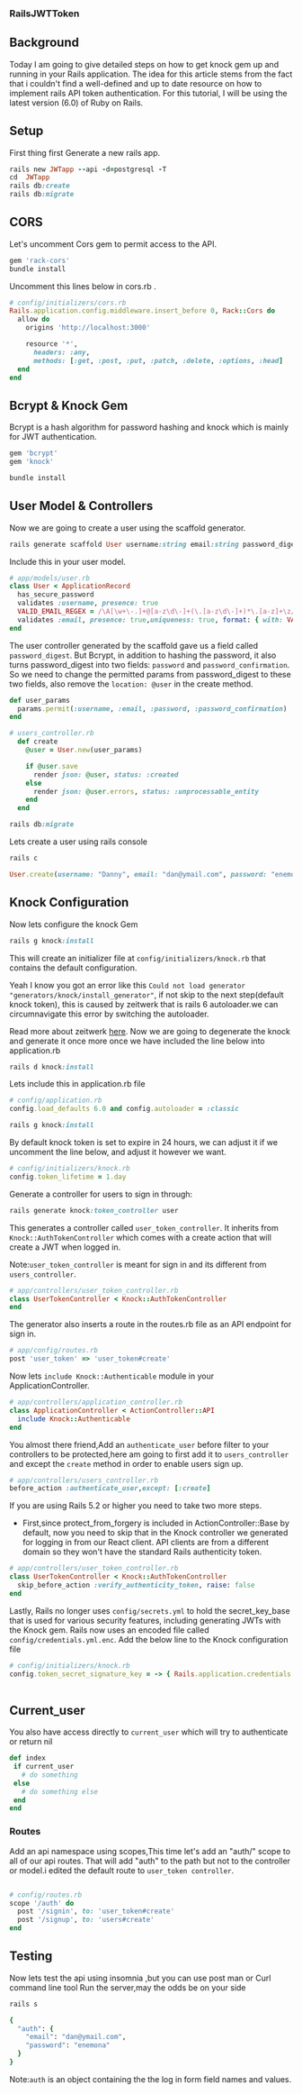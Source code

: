 ### RailsJWTToken
## Background
Today I am going to give detailed steps on how to get knock gem up and running in your Rails application. The idea for this article stems from the fact that i couldn't find a well-defined and up to date resource on how to implement rails API token authentication. For this tutorial, I will be using the latest version (6.0) of Ruby on Rails.

## Setup

First thing first Generate a new rails app.
````ruby 
rails new JWTapp --api -d=postgresql -T
cd  JWTapp
rails db:create
rails db:migrate


````
## CORS
Let's uncomment Cors gem to permit access to the API.
````ruby 
gem 'rack-cors'
bundle install
````
Uncomment this lines below in cors.rb .
````ruby 
# config/initializers/cors.rb
Rails.application.config.middleware.insert_before 0, Rack::Cors do
  allow do
    origins 'http://localhost:3000'

    resource '*',
      headers: :any,
      methods: [:get, :post, :put, :patch, :delete, :options, :head]
  end
end
````
## Bcrypt & Knock Gem
Bcrypt is a hash algorithm for password hashing and knock which is mainly for JWT authentication.
````ruby 
gem 'bcrypt'
gem 'knock'
````
````ruby 
bundle install
````
## User Model & Controllers
Now we are going to create a user using the scaffold generator.

````ruby 
rails generate scaffold User username:string email:string password_digest:string

````
Include this in your user model.
````ruby 
# app/models/user.rb 
class User < ApplicationRecord
  has_secure_password
  validates :username, presence: true
  VALID_EMAIL_REGEX = /\A[\w+\-.]+@[a-z\d\-]+(\.[a-z\d\-]+)*\.[a-z]+\z/i.freeze
  validates :email, presence: true,uniqueness: true, format: { with: VALID_EMAIL_REGEX }
end
````


The user controller generated by the scaffold gave us a field called `password_digest`. But Bcrypt, in addition to hashing the password, it also turns password_digest into two fields: `password` and `password_confirmation`. So we need to change the permitted params from password_digest to these two fields, also remove the  `location: @user` in the create method.

````ruby
def user_params
  params.permit(:username, :email, :password, :password_confirmation)
end

````
````ruby 
# users_controller.rb 
  def create
    @user = User.new(user_params)

    if @user.save
      render json: @user, status: :created
    else
      render json: @user.errors, status: :unprocessable_entity
    end
  end
````
````ruby 
rails db:migrate
````
Lets create a user using rails console
````ruby
rails c
````
````ruby
User.create(username: "Danny", email: "dan@ymail.com", password: "enemona", password_confirmation: "enemona")
````
## Knock Configuration
Now lets configure the knock Gem
````ruby 
rails g knock:install
````
This will create an initializer file at `config/initializers/knock.rb` that contains the default configuration. 

Yeah I know you got an error like this `Could not load generator "generators/knock/install_generator"`, if not skip to the next step(default knock token), this is caused by zeitwerk that is rails 6 autoloader.we can circumnavigate this error by switching the autoloader.

Read more about zeitwerk [here](https://medium.com/cedarcode/understanding-zeitwerk-in-rails-6-f168a9f09a1f).
Now we are going to degenerate the knock and generate it once more once we have included the line below into application.rb
````ruby 
rails d knock:install
````
 Lets include this in  application.rb file
````ruby 
# config/application.rb 
config.load_defaults 6.0 and config.autoloader = :classic
````
````ruby 
rails g knock:install
````
By default knock token is set to expire in 24 hours, we can adjust it if we uncomment the line below, and adjust it however we want.
````ruby 
# config/initializers/knock.rb 
config.token_lifetime = 1.day
````
Generate a controller for users to sign in through:

````ruby 
rails generate knock:token_controller user
````
This generates a controller called `user_token_controller`. It inherits from `Knock::AuthTokenController` which comes with a create action that will create a JWT when logged in.

Note:`user_token_controller` is meant for sign in and its different from `users_controller`.

````ruby 
# app/controllers/user_token_controller.rb
class UserTokenController < Knock::AuthTokenController
end

````
The generator also inserts a  route in the routes.rb file as an API endpoint for sign in.
 
````ruby 
# app/config/routes.rb
post 'user_token' => 'user_token#create'
````
 Now lets `include Knock::Authenticable` module in your ApplicationController.
````ruby 
# app/controllers/application_controller.rb 
class ApplicationController < ActionController::API
  include Knock::Authenticable
end
````
You almost there friend,Add an `authenticate_user` before filter to your controllers to be protected,here am going to first add it to `users_controller` and except the `create` method in order to enable users sign up.

````ruby 
# app/controllers/users_controller.rb 
before_action :authenticate_user,except: [:create]

````
If you are using Rails 5.2 or higher you need to take two more steps.
- First,since protect_from_forgery is included in ActionController::Base by default, now you need to skip that in the Knock controller we generated for logging in from our React client. API clients are from a different domain so they won't have the standard Rails authenticity token.

````ruby 
# app/controllers/user_token_controller.rb
class UserTokenController < Knock::AuthTokenController
  skip_before_action :verify_authenticity_token, raise: false
end  
````
Lastly, Rails no longer uses `config/secrets.yml` to hold the secret_key_base that is used for various security features, including generating JWTs with the Knock gem. Rails now uses an encoded file called `config/credentials.yml.enc`. Add the below line to the Knock configuration file
````ruby 
# config/initializers/knock.rb 
config.token_secret_signature_key = -> { Rails.application.credentials.secret_key_base }
  
````
## Current_user
You also have access directly to `current_user` which will try to authenticate or return nil
 ````ruby 
def index
  if current_user
    # do something
  else
    # do something else
  end
end
````
### Routes
Add an api namespace using scopes,This time let's add an "auth/" scope to all of our api routes. That will add "auth" to the path but not to the controller or model.i edited the default route to `user_token controller`.
````ruby 

# config/routes.rb 
scope '/auth' do
  post '/signin', to: 'user_token#create'
  post '/signup', to: 'users#create'
end
````
## Testing
Now lets test the api using insomnia ,but you can use post man or Curl command line tool
Run the server,may the odds be on your side
````ruby 
rails s
````
````ruby 
{
  "auth": {
    "email": "dan@ymail.com",
    "password": "enemona"
  }
}
````
Note:`auth` is  an object containing the the log in form field names and values.
